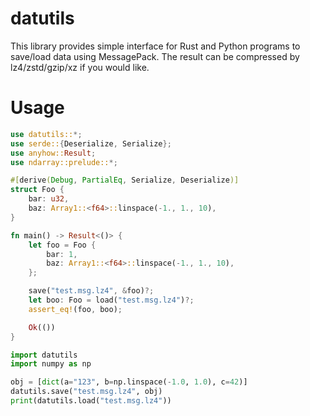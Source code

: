 # datutils
This library provides simple interface for Rust and Python programs
to save/load data using MessagePack. The result can be compressed by
lz4/zstd/gzip/xz if you would like.

# Usage
```rust
use datutils::*;
use serde::{Deserialize, Serialize};
use anyhow::Result;
use ndarray::prelude::*;

#[derive(Debug, PartialEq, Serialize, Deserialize)]
struct Foo {
    bar: u32,
    baz: Array1::<f64>::linspace(-1., 1., 10),
}

fn main() -> Result<()> {
    let foo = Foo {
        bar: 1,
        baz: Array1::<f64>::linspace(-1., 1., 10),
    };

    save("test.msg.lz4", &foo)?;
    let boo: Foo = load("test.msg.lz4")?;
    assert_eq!(foo, boo);

    Ok(())
}
```

```python
import datutils
import numpy as np

obj = [dict(a="123", b=np.linspace(-1.0, 1.0), c=42)]
datutils.save("test.msg.lz4", obj)
print(datutils.load("test.msg.lz4"))
```
